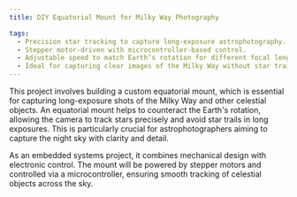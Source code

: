 ```yaml
---
title: DIY Equatorial Mount for Milky Way Photography

tags:
  - Precision star tracking to capture long-exposure astrophotography.
  - Stepper motor-driven with microcontroller-based control.
  - Adjustable speed to match Earth’s rotation for different focal lengths.
  - Ideal for capturing clear images of the Milky Way without star trails.
---
```


This project involves building a custom equatorial mount, which is essential for capturing long-exposure shots of the Milky Way and other celestial objects. An equatorial mount helps to counteract the Earth's rotation, allowing the camera to track stars precisely and avoid star trails in long exposures. This is particularly crucial for astrophotographers aiming to capture the night sky with clarity and detail.

As an embedded systems project, it combines mechanical design with electronic control. The mount will be powered by stepper motors and controlled via a microcontroller, ensuring smooth tracking of celestial objects across the sky.
<!--more-->
